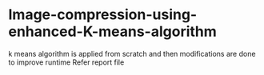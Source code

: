 # Image-compression-using-enhanced-K-means-algorithm
k means algorithm is applied from scratch and then modifications are done to improve runtime
Refer report file
